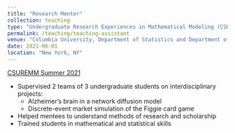 ```yaml
---
title: "Research Mentor"
collection: teaching
type: "Undergraduate Research Experiences in Mathematical Modeling (CSUREMM)"
permalink: /teaching/teaching-assistant
venue: "Columbia University, Department of Statistics and Department of Mathematics"
date: 2021-06-01
location: "New York, NY"
---
```

[CSUREMM Summer 2021](https://columbiaundergradmathmodeling.github.io/Home/prevworkshops/Su21/)
* Supervised 2 teams of 3 undergraduate students on interdisciplinary projects:
  * Alzheimer’s brain in a network diffusion model
  * Discrete-event market simulation of the Figgie card game
* Helped mentees to understand methods of research and scholarship
* Trained students in mathematical and statistical skills
